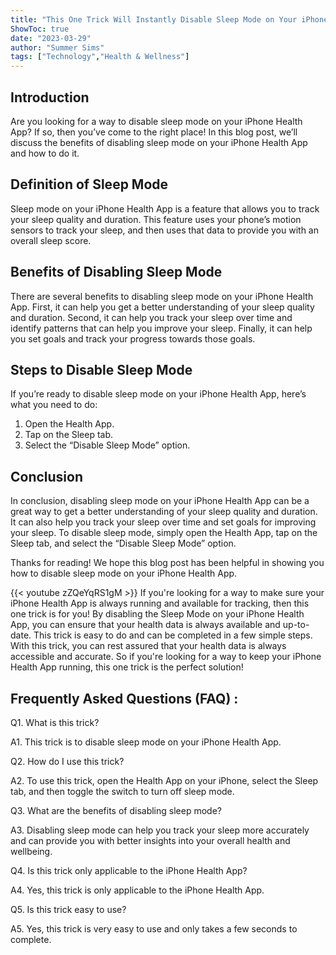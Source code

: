 ```yaml
---
title: "This One Trick Will Instantly Disable Sleep Mode on Your iPhone Health App!"
ShowToc: true 
date: "2023-03-29"
author: "Summer Sims" 
tags: ["Technology","Health & Wellness"]
---
```

## Introduction

Are you looking for a way to disable sleep mode on your iPhone Health App? If so, then you’ve come to the right place! In this blog post, we’ll discuss the benefits of disabling sleep mode on your iPhone Health App and how to do it. 

## Definition of Sleep Mode

Sleep mode on your iPhone Health App is a feature that allows you to track your sleep quality and duration. This feature uses your phone’s motion sensors to track your sleep, and then uses that data to provide you with an overall sleep score. 

## Benefits of Disabling Sleep Mode

There are several benefits to disabling sleep mode on your iPhone Health App. First, it can help you get a better understanding of your sleep quality and duration. Second, it can help you track your sleep over time and identify patterns that can help you improve your sleep. Finally, it can help you set goals and track your progress towards those goals. 

## Steps to Disable Sleep Mode

If you’re ready to disable sleep mode on your iPhone Health App, here’s what you need to do:

1. Open the Health App.
2. Tap on the Sleep tab.
3. Select the “Disable Sleep Mode” option.

## Conclusion

In conclusion, disabling sleep mode on your iPhone Health App can be a great way to get a better understanding of your sleep quality and duration. It can also help you track your sleep over time and set goals for improving your sleep. To disable sleep mode, simply open the Health App, tap on the Sleep tab, and select the “Disable Sleep Mode” option. 

Thanks for reading! We hope this blog post has been helpful in showing you how to disable sleep mode on your iPhone Health App.

{{< youtube zZQeYqRS1gM >}} 
If you're looking for a way to make sure your iPhone Health App is always running and available for tracking, then this one trick is for you! By disabling the Sleep Mode on your iPhone Health App, you can ensure that your health data is always available and up-to-date. This trick is easy to do and can be completed in a few simple steps. With this trick, you can rest assured that your health data is always accessible and accurate. So if you're looking for a way to keep your iPhone Health App running, this one trick is the perfect solution!

## Frequently Asked Questions (FAQ) :
Q1. What is this trick?

A1. This trick is to disable sleep mode on your iPhone Health App.

Q2. How do I use this trick?

A2. To use this trick, open the Health App on your iPhone, select the Sleep tab, and then toggle the switch to turn off sleep mode.

Q3. What are the benefits of disabling sleep mode?

A3. Disabling sleep mode can help you track your sleep more accurately and can provide you with better insights into your overall health and wellbeing.

Q4. Is this trick only applicable to the iPhone Health App?

A4. Yes, this trick is only applicable to the iPhone Health App.

Q5. Is this trick easy to use?

A5. Yes, this trick is very easy to use and only takes a few seconds to complete.


